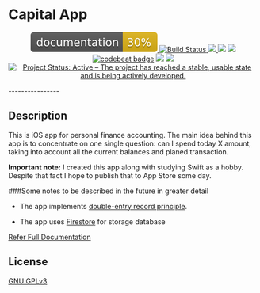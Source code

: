 #  Capital App

<p align="center">
<a href="https://andrey-manakov.github.io/Capital/index.html">
<img src="https://github.com/andrey-manakov/Capital/blob/master/docs/badge.svg"
alt="Documentation Status">
</a>
<a href="https://travis-ci.org/andrey-manakov/Capital">
<img src="https://api.travis-ci.org/andrey-manakov/Capital.svg?branch=master"
alt="Build Status">
</a>
<a href="https://codecov.io/gh/andrey-manakov/Capital">
  <img src="https://codecov.io/gh/andrey-manakov/Capital/branch/master/graph/badge.svg" />
</a>
<a href="https://codeclimate.com/github/andrey-manakov/Capital/maintainability"><img src="https://api.codeclimate.com/v1/badges/35e56f3c543f63049fb9/maintainability" /></a>
<a href="https://support.apple.com/en-us/HT209084"><img src="https://img.shields.io/badge/iOS-12.1-blue.svg" /></a>
<a href="https://codebeat.co/projects/github-com-andrey-manakov-capital-master"><img alt="codebeat badge" src="https://codebeat.co/badges/d6006e92-967f-4c51-95a6-759bf8a58d6e" /></a>
<a class="badge-align" href="https://www.codacy.com/app/andrey-manakov/Capital?utm_source=github.com&amp;utm_medium=referral&amp;utm_content=andrey-manakov/Capital&amp;utm_campaign=Badge_Grade"><img src="https://api.codacy.com/project/badge/Grade/d8ff2288280b4846a4c633a1cea95f42"/></a>
<a href="https://swift.org/blog/swift-4-2-released/"><img src="https://img.shields.io/badge/swift-4.2-blue.svg" /></a>
<a href="https://www.repostatus.org/#active"><img src="https://www.repostatus.org/badges/latest/active.svg" alt="Project Status: Active – The project has reached a stable, usable state and is being actively developed." /></a>
</p>
----------------

## Description

This is iOS app for personal finance accounting. The main idea behind this app is to concentrate on one single question: can I spend today X amount, taking into account all the current balances and planed transaction.

**Important note:** I created this app along with studying Swift as a hobby. Despite that fact I hope to publish that to App Store some day.

###Some notes to be described in the future in greater detail

- The app implements [double-entry record principle](https://en.wikipedia.org/wiki/Double-entry_bookkeeping_system). 

- The app uses [Firestore](https://firebase.google.com/docs/firestore/) for storage database

[Refer Full Documentation](https://andrey-manakov.github.io/Capital/index.html)

## License

[GNU GPLv3](https://choosealicense.com/licenses/gpl-3.0/)